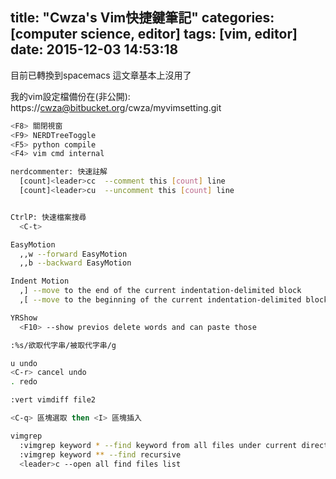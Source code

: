 title: "Cwza's Vim快捷鍵筆記"
categories: [computer science, editor]
tags: [vim, editor]
date: 2015-12-03 14:53:18
---
目前已轉換到spacemacs
這文章基本上沒用了
<!-- more -->
我的vim設定檔備份在(非公開):
https://cwza@bitbucket.org/cwza/myvimsetting.git

``` bash
<F8> 關閉視窗
<F9> NERDTreeToggle
<F5> python compile
<F4> vim cmd internal

nerdcommenter: 快速註解
  [count]<leader>cc  --comment this [count] line
  [count]<leader>cu  --uncomment this [count] line


CtrlP: 快速檔案搜尋
  <C-t>

EasyMotion
  ,,w --forward EasyMotion
  ,,b --backward EasyMotion

Indent Motion
  ,] --move to the end of the current indentation-delimited block
  ,[ --move to the beginning of the current indentation-delimited block

YRShow
  <F10> --show previos delete words and can paste those

:%s/欲取代字串/被取代字串/g

u undo
<C-r> cancel undo
. redo

:vert vimdiff file2

<C-q> 區塊選取 then <I> 區塊插入

vimgrep
  :vimgrep keyword * --find keyword from all files under current directory
  :vimgrep keyword ** --find recursive
  <leader>c --open all find files list
```
